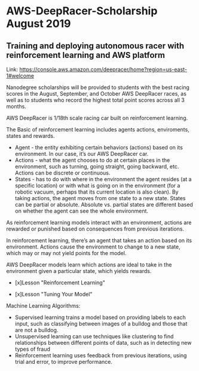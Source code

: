 # AWS-DeepRacer-Scholarship August 2019
## Training and deploying autonomous racer with reinforcement learning and AWS platform

Link: https://console.aws.amazon.com/deepracer/home?region=us-east-1#welcome



Nanodegree scholarships will be provided to students with the best racing scores in the August, September, and October AWS DeepRacer races, as well as to students who record the highest total point scores across all 3 months.

AWS DeepRacer is 1/18th scale racing car built on reinforcement learning.

The Basic of reinforcement learning includes agents actions, enviroments, states and rewards.


- Agent - the entity exhibiting certain behaviors (actions) based on its environment. In our case, it’s our AWS DeepRacer car.
- Actions - what the agent chooses to do at certain places in the environment, such as turning, going straight, going backward, etc. Actions can be discrete or continuous.
- States - has to do with where in the environment the agent resides (at a specific location) or with what is going on in the environment (for a robotic vacuum, perhaps that its current location is also clean). By taking actions, the agent moves from one state to a new state. States can be partial or absolute. Absolute vs. partial states are different based on whether the agent can see the whole environment.

As reinforcement learning models interact with an environment, actions are rewarded or punished based on consequences from previous iterations.

In reinforcement learning, there’s an agent that takes an action based on its environment. Actions cause the environment to change to a new state, which may or may not yield points for the model.

AWS DeepRacer models learn which actions are ideal to take in the environment given a particular state, which yields rewards.



- [x]Lesson "Reinforcement Learning"

- [x]Lesson "Tuning Your Model"


Machine Learning Algorithms:

- Supervised learning trains a model based on providing labels to each input, such as classifying between images of a bulldog and those that are not a bulldog.
- Unsupervised learning can use techniques like clustering to find relationships between different points of data, such as in detecting new types of fraud
- Reinforcement learning uses feedback from previous iterations, using trial and error, to improve performance.
